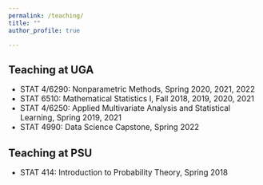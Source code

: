```yaml
---
permalink: /teaching/
title: ""
author_profile: true

---
```


## Teaching at UGA
* <span style="font-size:1.1em;">STAT 4/6290: Nonparametric Methods, Spring 2020, 2021, 2022 </span>   
* <span style="font-size:1.1em;">STAT 6510: Mathematical Statistics I, Fall 2018, 2019, 2020, 2021 </span>         
* <span style="font-size:1.1em;">STAT 4/6250: Applied Multivariate Analysis and Statistical Learning, Spring 2019, 2021 </span>     
* <span style="font-size:1.1em;">STAT 4990: Data Science Capstone, Spring 2022 </span>        

## Teaching at PSU

* <span style="font-size:1.1em;">STAT 414: Introduction to Probability Theory, Spring 2018 </span>  
